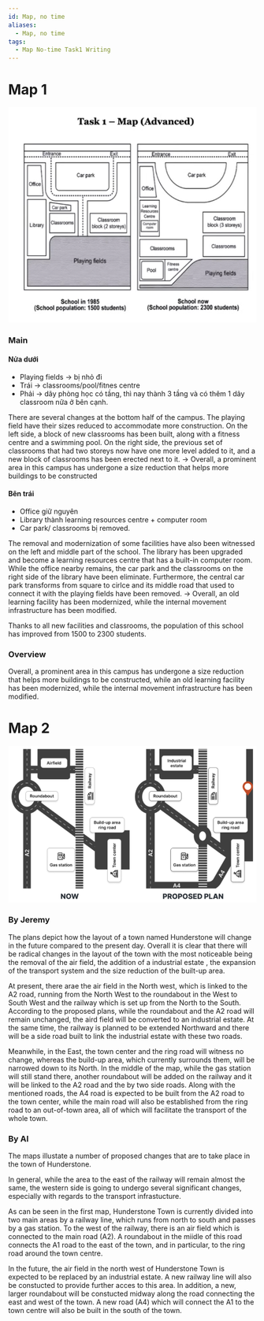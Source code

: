 ```yaml
---
id: Map, no time
aliases:
  - Map, no time
tags:
  - Map No-time Task1 Writing
---
```


# Map 1
![W1 map 1](assets/W1_map_1.png)

### Main
#### Nửa dưới
- Playing fields $\to$ bị nhỏ đi
- Trái $\to$ classrooms/pool/fitnes centre
- Phải $\to$ dãy phòng học có  tầng, thì nay thành 3 tầng và có thêm 1 dãy classroom nữa ở bên cạnh.

There are several changes at the bottom half of the campus. The playing field have their sizes reduced to accommodate more construction. On the left side, a block of new classrooms has been built, along with a fitness centre and a swimming pool. On the right side, the previous set of classrooms that had two storeys now have one more level added to it, and a new block of classrooms has been erected next to it. 
$\to$ Overall, a prominent area in this campus has undergone a size reduction that helps more buildings to be constructed

#### Bên trái
- Office giữ nguyên
- Library thành learning resources centre + computer room
- Car park/ classrooms bị removed.

The removal and modernization of some facilities have also been witnessed on the left and middle part of the school. The library has been upgraded and become a learning resources centre that has a built-in computer room. While the office nearby remains, the car park and the classrooms on the right side of the library have been eliminate. Furthermore, the central car park transforms from square to cirlce and its middle road that used to connect it with the playing fields have been removed.
$\to$ Overall, an old learning facility has been modernized, while the internal movement infrastructure has been modified.

Thanks to all new facilities and classrooms, the population of this school has improved from 1500 to 2300 students.

### Overview
 Overall, a prominent area in this campus has undergone a size reduction that helps more buildings to be constructed, while an old learning facility has been modernized, while the internal movement infrastructure has been modified.




# Map 2
**![W1 map 2](assets/W1_map_2.png)**

### By Jeremy

The plans depict how the layout of a town named Hunderstone will change in the future compared to the present day. Overall it is clear that there will be radical changes in the layout of the town with the most noticeable being the removal of the air field, the addition of a industrial estate , the expansion of the transport system and the size reduction of the built-up area. 

At present, there arae the air field in the North west, which is linked to the A2 road, running from the North West to the roundabout in the West to South West and the railway which is set up from the North to the South. According to the proposed plans, while the roundabout and the A2 road will remain unchanged, the aird field will be converted to an industrial estate. At the same time, the railway is planned to be extended Northward and there will be a side road built to link the industrial estate with these two roads.

Meanwhile, in the East, the town center and the ring road will witness no change, whereas the build-up area, which currently surrounds them, will be narrowed down to its North. In the middle of the map, while the gas station will still stand there, another roundabout will be added on the railway and it will be linked to the A2 road and the  by two side roads. Along with the mentioned roads, the A4 road is expected to be built from the A2 road to the town center, while the main road will also be established from the ring road to an out-of-town area, all of which will facilitate the transport of the whole town.

### By AI

The maps illustate a number of proposed changes that are to take place in the town of Hunderstone. 

In general, while the area to the east of the railway will remain almost the same, the western side is going to undergo several significant changes, especially with regards to the transport infrastucture.

As can be seen in the first map, Hunderstone Town is currently divided into two main areas by a railway line, which runs from north to south and passes by a gas station. To the west of the railway, there is an air field which is connected to the main road (A2). A roundabout in the miidle of this road connects the A1 road to the east of the town, and in particular, to the ring road around the town centre.

In the future, the air field in the north west of Hunderstone Town is expected to be replaced by an industrial estate. A new railway line will also be constucted to provide further acces to this area. In addition, a new, larger roundabout will be constucted midway along the road connecting the east and west of the town. A new road (A4) which will connect the A1 to the town centre will also be built in the south of the town.

